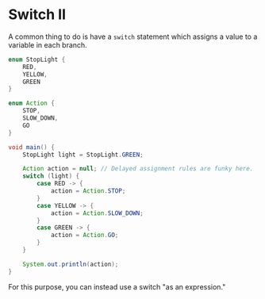 # Switch II

A common thing to do is have a `switch` statement which assigns a value
to a variable in each branch.

```java
enum StopLight {
    RED,
    YELLOW,
    GREEN
}

enum Action {
    STOP,
    SLOW_DOWN,
    GO
}

void main() {
    StopLight light = StopLight.GREEN;

    Action action = null; // Delayed assignment rules are funky here.
    switch (light) {
        case RED -> {
            action = Action.STOP;
        }
        case YELLOW -> {
            action = Action.SLOW_DOWN;
        }
        case GREEN -> {
            action = Action.GO;
        }
    }

    System.out.println(action);
}
```

For this purpose, you can instead use a switch "as an expression."